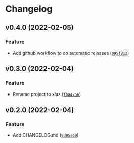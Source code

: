 # Changelog

<!--next-version-placeholder-->

## v0.4.0 (2022-02-05)
### Feature
* Add github workflow to do automatic releases ([`095f812`](https://github.com/shawwn/xlaz/commit/095f8127c3e97c8092c69f9cf938da741f0358c8))

## v0.3.0 (2022-02-04)
### Feature
* Rename project to xlaz ([`fba4756`](https://github.com/shawwn/xla/commit/fba47569bc137687022e98784e32e51e4dd047f1))

## v0.2.0 (2022-02-04)
### Feature
* Add CHANGELOG.md ([`8d85a60`](https://github.com/shawwn/xla/commit/8d85a60dbd94e8e9e00f0b115649f1ce9614de49))
